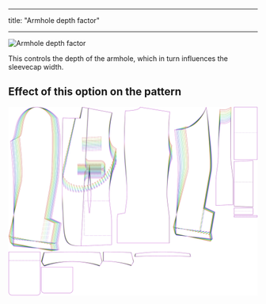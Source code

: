 ***

title: "Armhole depth factor"

***

![Armhole depth factor](armholedepthfactor.svg)

This controls the depth of the armhole, which in turn influences the sleevecap width.

## Effect of this option on the pattern

![This image shows the effect of this option by superimposing several variants that have a different value for this option](jaeger_armholedepthfactor_sample.svg "Effect of this option on the pattern")
